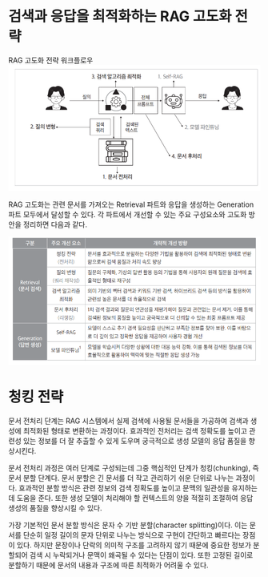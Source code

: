 # **검색과 응답을 최적화하는 RAG 고도화 전략**  
RAG 고도화 전략 워크플로우  
![img.png](image/img.png)  
  
RAG 고도화는 관련 문서를 가져오는 Retrieval 파트와 응답을 생성하는 Generation 파트 모두에서 달성할 수 있다. 각 파트에서 개선할 수 있는 주요 
구성요소와 고도화 방안을 정리하면 다음과 같다.  
  
![img.png](image/img2.png)  
  
# **청킹 전략**  
문서 전처리 단계는 RAG 시스템에서 실제 검색에 사용될 문서들을 가공하여 검색과 생성에 최적화된 형태로 변환하는 과정이다. 효과적인 전처리는 검색 정확도를 
높이고 관련성 있는 정보를 더 잘 추출할 수 있게 도우며 궁극적으로 생성 모델의 응답 품질을 향상시킨다.  
  
문서 전처리 과정은 여러 단계로 구성되는데 그중 핵심적인 단계가 청킹(chunking), 즉 문서 분할 단계다. 문서 분할은 긴 문서를 더 작고 관리하기 쉬운 
단위로 나누는 과정이다. 효과적인 분할 방식은 관련 정보의 검색 정확도를 높이고 문맥의 일관성을 유지하는 데 도움을 준다. 또한 생성 모델이 처리해야 할 
컨텍스트의 양을 적절히 조절하여 응답 생성의 품질을 향상시킬 수 있다.  
  
가장 기본적인 문서 분할 방식은 문자 수 기반 분할(character splitting)이다. 이는 문서를 단순히 일정 길이의 문자 단위로 나누는 방식으로 구현이 
간단하고 빠르다는 장점이 있다. 하지만 문장이나 단락의 의미적 구조를 고려하지 않기 때문에 중요한 정보가 분할되어 검색 시 누락되거나 문맥이 왜곡될 수 
있다는 단점이 있다. 또한 고정된 길이로 분할하기 때문에 문서의 내용과 구조에 따른 최적화가 어려울 수 있다.  
  

  
